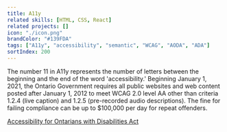 ```yaml
---
title: A11y
related skills: [HTML, CSS, React]
related projects: []
icon: "./icon.png"
brandColor: "#139FDA"
tags: ["A11y", "accessibility", "semantic", "WCAG", "AODA", "ADA"]
sortIndex: 200
---
```


The number 11 in A11y represents the number of letters between the beginning and the end of the word 'accessibility.' Beginning January 1, 2021, the Ontario Government requires all public websites and web content posted after January 1, 2012 to meet WCAG 2.0 level AA other than criteria 1.2.4 (live caption) and 1.2.5 (pre-recorded audio descriptions). The fine for failing compliance can be up to $100,000 per day for repeat offenders.

[Accessibility for Ontarians with Disabilities Act](https://www.aoda.ca/guide-to-the-act/)
